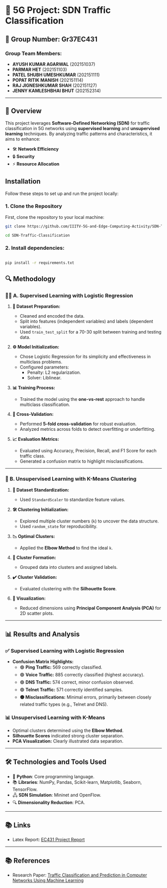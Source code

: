 # 🚀 5G Project: SDN Traffic Classification

## 🌟 Group Number: Gr37EC431

### Group Team Members:
- **AYUSH KUMAR AGARWAL** (202151037)  
- **PARMAR HET** (202151103)  
- **PATEL SHUBH UMESHKUMAR** (202151111)  
- **POPAT RITIK MANISH** (202151114)  
- **RAJ JIGNESHKUMAR SHAH** (202151127)  
- **JENNY KAMLESHBHAI BHUT** (202152314)  

---

## 📖 Overview
This project leverages **Software-Defined Networking (SDN)** for traffic classification in 5G networks using **supervised learning** and **unsupervised learning** techniques. By analyzing traffic patterns and characteristics, it aims to enhance:  
- 🛠 **Network Efficiency**  
- 🔒 **Security**  
- ⚡ **Resource Allocation**



## Installation

Follow these steps to set up and run the project locally:

### 1. Clone the Repository
First, clone the repository to your local machine:
```bash
git clone https://github.com/IIITV-5G-and-Edge-Computing-Activity/SDN-Traffic-Classification.git

cd SDN-Traffic-Classification
```
### 2. Install dependencies:
```bash

pip install -r requirements.txt
```

## 🔍 Methodology

### **🧑‍🏫 A. Supervised Learning with Logistic Regression**
1. **🧹 Dataset Preparation:**
   - Cleaned and encoded the data.  
   - Split into features (independent variables) and labels (dependent variables).  
   - Used `train_test_split` for a 70-30 split between training and testing data.

2. **⚙️ Model Initialization:**
   - Chose Logistic Regression for its simplicity and effectiveness in multiclass problems.  
   - Configured parameters:
     - Penalty: L2 regularization.  
     - Solver: Liblinear.

3. **📊 Training Process:**
   - Trained the model using the **one-vs-rest** approach to handle multiclass classification.  

4. **🔄 Cross-Validation:**
   - Performed **5-fold cross-validation** for robust evaluation.  
   - Analyzed metrics across folds to detect overfitting or underfitting.  

5. **📈 Evaluation Metrics:**
   - Evaluated using Accuracy, Precision, Recall, and F1 Score for each traffic class.  
   - Generated a confusion matrix to highlight misclassifications.  

---

### **🤖 B. Unsupervised Learning with K-Means Clustering**
1. **📏 Dataset Standardization:**
   - Used `StandardScaler` to standardize feature values.  

2. **🛠 Clustering Initialization:**
   - Explored multiple cluster numbers (`k`) to uncover the data structure.  
   - Used `random_state` for reproducibility.  

3. **📉 Optimal Clusters:**
   - Applied the **Elbow Method** to find the ideal `k`.  

4. **🔗 Cluster Formation:**
   - Grouped data into clusters and assigned labels.  

5. **✔️ Cluster Validation:**
   - Evaluated clustering with the **Silhouette Score**.  

6. **🌈 Visualization:**
   - Reduced dimensions using **Principal Component Analysis (PCA)** for 2D scatter plots.  

---

## 📊 Results and Analysis

### **✅ Supervised Learning with Logistic Regression**
- **Confusion Matrix Highlights:**  
  - 🟢 **Ping Traffic:** 569 correctly classified.  
  - 🟢 **Voice Traffic:** 885 correctly classified (highest accuracy).  
  - 🟢 **DNS Traffic:** 574 correct, minor confusion observed.  
  - 🟢 **Telnet Traffic:** 571 correctly identified samples.  
  - **🟡 Misclassifications:** Minimal errors, primarily between closely related traffic types (e.g., Telnet and DNS).

### **📊 Unsupervised Learning with K-Means**
- Optimal clusters determined using the **Elbow Method**.  
- **Silhouette Scores** indicated strong cluster separation.  
- **PCA Visualization:** Clearly illustrated data separation.

---

## 🛠 Technologies and Tools Used
- 🐍 **Python**: Core programming language.  
- 📚 **Libraries**: NumPy, Pandas, Scikit-learn, Matplotlib, Seaborn, TensorFlow.  
- 🖧 **SDN Simulation**: Mininet and OpenFlow.  
- 🔍 **Dimensionality Reduction**: PCA.
  
---
## 📚 **Links**
- Latex Report: [EC431 Project Report](https://www.overleaf.com/read/cwtwdgfqwkfj#f07efe)

---
## 📚 **References**
- Research Paper: [Traffic Classification and Prediction in Computer Networks Using Machine Learning](https://www.sciencedirect.com/science/article/pii/S1877050920312928?ref=pdf_download&fr=RR-2&rr=8defc9d77d04032e)
